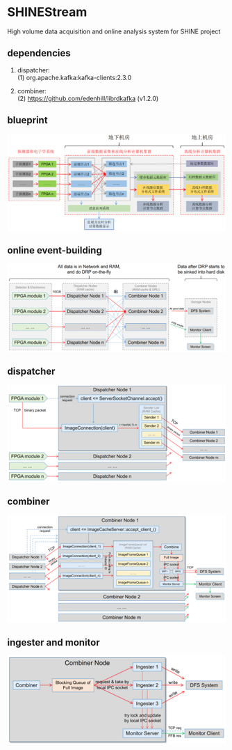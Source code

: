 # SHINEStream
High volume data acquisition and online analysis system for SHINE project

## dependencies
1. dispatcher:  
    (1) org.apache.kafka:kafka-clients:2.3.0

2. combiner:  
    (2) https://github.com/edenhill/librdkafka (v1.2.0)

## blueprint

![plan](docs/images/plan.png)

## online event-building

![online-event-building](docs/images/online_event_building.png)

## dispatcher

![dispatcher](docs/images/dispatcher_node.png)

## combiner

![combiner](docs/images/combiner_node.png)

## ingester and monitor

![ingester-and-monitor](docs/images/ingester_and_monitor.png)

